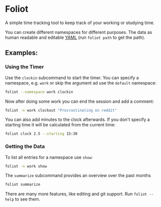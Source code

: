 # Foliot
A simple time tracking tool to keep track of your working or studying time.

You can create different namespaces for different purposes.
The data as human readable and editable [YAML](https://yaml.org/) (run `foliot path` to get the path).

## Examples:

### Using the Timer
Use the `clockin` subcommand to start the timer.
You can specify a namespace, e.g. `work` or skip the argument ad use the `default` namespace:
```sh
foliot --namespace work clockin
```

Now after doing some work you can end the session and add a comment:
```sh
foliot -n work clockout "Procrastinating on reddit"
```

You can also add minutes to the clock afterwards.
If you don't specify a starting time it will be calculated from the current time:
```sh
foliot clock 2.5 --starting 15:30
```

### Getting the Data
To list all entries for a namespace use `show`:
```sh
foliot -n work show
```

The `summarize` subcommand provides an overview over the past months
```sh
foliot summarize
```


There are many more features, like editing and git support.
Run `foliot --help` to see them.
